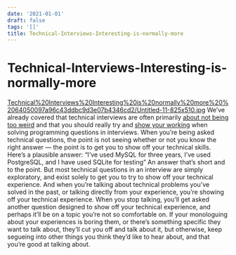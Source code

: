 ```yaml
---
date: '2021-01-01'
draft: false
tags: '[]'
title: Technical-Interviews-Interesting-is-normally-more
---
```


# Technical-Interviews-Interesting-is-normally-more

[Technical%20Interviews%20Interesting%20is%20normally%20more%20%2064050097a96c43ddbc9d3e07b4346cd2/Untitled-11-825x510.jpg](Technical%20Interviews%20Interesting%20is%20normally%20more%20%2064050097a96c43ddbc9d3e07b4346cd2/Untitled-11-825x510.jpg)
We’ve already covered that technical interviews are often primarily [about not being too weird](https://codeformore.com/can-you-pretend-to-be-normal-for-up-to-two-hours/) and that you should really try and [show your working](https://codeformore.com/technical-interviews-show-working/) when solving programming questions in interviews.
When you’re being asked technical questions, the point is not seeing whether or not you know the right answer — the point is to get you to show off your technical skills.
Here’s a plausible answer:
“I’ve used MySQL for three years, I’ve used PostgreSQL, and I have used SQLite for testing”
An answer that’s short and to the point.
But most technical questions in an interview are simply exploratory, and exist solely to get you to try to show off your technical experience.
And when you’re talking about technical problems you’ve solved in the past, or talking directly from your experience, you’re showing off your technical experience.
When you stop talking, you’ll get asked another question designed to show off your technical experience, and perhaps it’ll be on a topic you’re not so comfortable on.
If your monologuing about your experiences is boring them, or there’s something specific they want to talk about, they’ll cut you off and talk about it, but otherwise, keep segueing into other things you think they’d like to hear about, and that you’re good at talking about.
